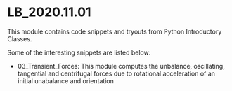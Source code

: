 # LB_2020.11.01
This module contains code snippets and tryouts from Python Introductory Classes.

Some of the interesting snippets are listed below:
- 03_Transient_Forces: This module computes the unbalance, oscillating, tangential and centrifugal forces due to rotational acceleration of an initial unabalance and orientation
